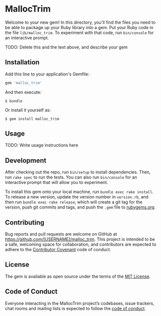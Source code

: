 # MallocTrim

Welcome to your new gem! In this directory, you'll find the files you need to be able to package up your Ruby library into a gem. Put your Ruby code in the file `lib/malloc_trim`. To experiment with that code, run `bin/console` for an interactive prompt.

TODO: Delete this and the text above, and describe your gem

## Installation

Add this line to your application's Gemfile:

```ruby
gem 'malloc_trim'
```

And then execute:

    $ bundle

Or install it yourself as:

    $ gem install malloc_trim

## Usage

TODO: Write usage instructions here

## Development

After checking out the repo, run `bin/setup` to install dependencies. Then, run `rake spec` to run the tests. You can also run `bin/console` for an interactive prompt that will allow you to experiment.

To install this gem onto your local machine, run `bundle exec rake install`. To release a new version, update the version number in `version.rb`, and then run `bundle exec rake release`, which will create a git tag for the version, push git commits and tags, and push the `.gem` file to [rubygems.org](https://rubygems.org).

## Contributing

Bug reports and pull requests are welcome on GitHub at https://github.com/[USERNAME]/malloc_trim. This project is intended to be a safe, welcoming space for collaboration, and contributors are expected to adhere to the [Contributor Covenant](http://contributor-covenant.org) code of conduct.

## License

The gem is available as open source under the terms of the [MIT License](https://opensource.org/licenses/MIT).

## Code of Conduct

Everyone interacting in the MallocTrim project’s codebases, issue trackers, chat rooms and mailing lists is expected to follow the [code of conduct](https://github.com/[USERNAME]/malloc_trim/blob/master/CODE_OF_CONDUCT.md).
